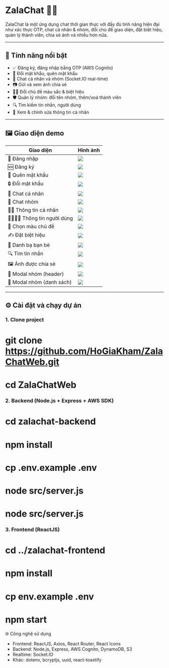 # ZalaChat 💬✨

ZalaChat là một ứng dụng chat thời gian thực với đầy đủ tính năng hiện đại như xác thực OTP, chat cá nhân & nhóm, đổi chủ đề giao diện, đặt biệt hiệu, quản lý thành viên, chia sẻ ảnh và nhiều hơn nữa.

---

## 🚀 Tính năng nổi bật

- ✅ Đăng ký, đăng nhập bằng OTP (AWS Cognito)
- 🔐 Đổi mật khẩu, quên mật khẩu
- 💬 Chat cá nhân và nhóm (Socket.IO real-time)
- 📷 Gửi và xem ảnh chia sẻ
- 🧑‍🎨 Đổi chủ đề màu sắc & biệt hiệu
- 🛡️ Quản lý nhóm: đổi tên nhóm, thêm/xoá thành viên
- 🔍 Tìm kiếm tin nhắn, người dùng
- 👤 Xem & chỉnh sửa thông tin cá nhân

---

## 🖼️ Giao diện demo

| Giao diện                        | Hình ảnh                                     |
|----------------------------------|----------------------------------------------|
| 🔐 Đăng nhập                    | ![](image/LoginScreen.jpg)                   |
| 🆕 Đăng ký                      | ![](image/RegisterScreen.jpg)                |
| 🔁 Quên mật khẩu                | ![](image/ForgetPasswordScreen.jpg)          |
| 🔒 Đổi mật khẩu                 | ![](image/ChangePasswordScreen.jpg)          |
| 💬 Chat cá nhân                | ![](image/ChatScreen.jpg)                    |
| 👥 Chat nhóm                   | ![](image/ChatGroupScreen.jpg)               |
| 🧑‍💼 Thông tin cá nhân        | ![](image/ViewMyProfile.jpg)                 |
| 👨‍👩‍👧‍👦 Thông tin người dùng  | ![](image/ViewChatPeopleInformation.jpg)     |
| 🎨 Chọn màu chủ đề             | ![](image/SelectColorTheme.jpg)              |
| ✍️ Đặt biệt hiệu               | ![](image/SetNicknameScreen.jpg)             |
| 🧭 Danh bạ bạn bè               | ![](image/ContactScreen.jpg)                 |
| 🔍 Tìm tin nhắn                | ![](image/SearchForMessage.jpg)              |
| 🖼️ Ảnh được chia sẻ            | ![](image/ImageSharedScreen.jpg)             |
| 🧩 Modal nhóm (header)         | ![](image/ModalChatHeaderGroupScreen.jpg)    |
| 🧩 Modal nhóm (danh sách)      | ![](image/ModalChatHeaderScreen.jpg)         |

---

## ⚙️ Cài đặt và chạy dự án

### 1. Clone project


# git clone https://github.com/HoGiaKham/ZalaChatWeb.git
# cd ZalaChatWeb

### 2. Backend (Node.js + Express + AWS SDK)
# cd zalachat-backend
# npm install
# cp .env.example .env
# node src/server.js
# node src/server.js
### 3. Frontend (ReactJS)
# cd ../zalachat-frontend
# npm install
# cp env.example .env
# npm start


🌐 Công nghệ sử dụng
- Frontend: ReactJS, Axios, React Router, React Icons
- Backend: Node.js, Express, AWS Cognito, DynamoDB, S3
- Realtime: Socket.IO
- Khác: dotenv, bcryptjs, uuid, react-toastify
